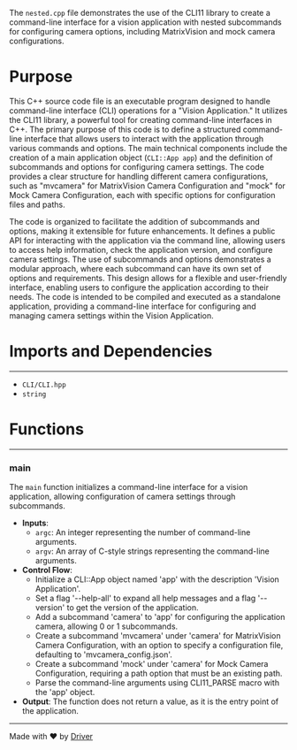 <!--------------------------------------------------------------------------------->
<!-- IMPORTANT: This file is auto-generated by Driver (https://driver.ai). -------->
<!-- Manual edits may be overwritten on future commits. --------------------------->
<!--------------------------------------------------------------------------------->

The `nested.cpp` file demonstrates the use of the CLI11 library to create a command-line interface for a vision application with nested subcommands for configuring camera options, including MatrixVision and mock camera configurations.

# Purpose
This C++ source code file is an executable program designed to handle command-line interface (CLI) operations for a "Vision Application." It utilizes the CLI11 library, a powerful tool for creating command-line interfaces in C++. The primary purpose of this code is to define a structured command-line interface that allows users to interact with the application through various commands and options. The main technical components include the creation of a main application object (`CLI::App app`) and the definition of subcommands and options for configuring camera settings. The code provides a clear structure for handling different camera configurations, such as "mvcamera" for MatrixVision Camera Configuration and "mock" for Mock Camera Configuration, each with specific options for configuration files and paths.

The code is organized to facilitate the addition of subcommands and options, making it extensible for future enhancements. It defines a public API for interacting with the application via the command line, allowing users to access help information, check the application version, and configure camera settings. The use of subcommands and options demonstrates a modular approach, where each subcommand can have its own set of options and requirements. This design allows for a flexible and user-friendly interface, enabling users to configure the application according to their needs. The code is intended to be compiled and executed as a standalone application, providing a command-line interface for configuring and managing camera settings within the Vision Application.
# Imports and Dependencies

---
- `CLI/CLI.hpp`
- `string`


# Functions

---
### main<!-- {{#callable:main}} -->
The `main` function initializes a command-line interface for a vision application, allowing configuration of camera settings through subcommands.
- **Inputs**:
    - `argc`: An integer representing the number of command-line arguments.
    - `argv`: An array of C-style strings representing the command-line arguments.
- **Control Flow**:
    - Initialize a CLI::App object named 'app' with the description 'Vision Application'.
    - Set a flag '--help-all' to expand all help messages and a flag '--version' to get the version of the application.
    - Add a subcommand 'camera' to 'app' for configuring the application camera, allowing 0 or 1 subcommands.
    - Create a subcommand 'mvcamera' under 'camera' for MatrixVision Camera Configuration, with an option to specify a configuration file, defaulting to 'mvcamera_config.json'.
    - Create a subcommand 'mock' under 'camera' for Mock Camera Configuration, requiring a path option that must be an existing path.
    - Parse the command-line arguments using CLI11_PARSE macro with the 'app' object.
- **Output**: The function does not return a value, as it is the entry point of the application.



---
Made with ❤️ by [Driver](https://www.driver.ai/)